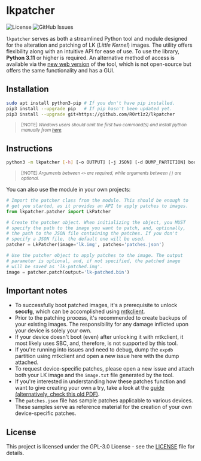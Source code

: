# lkpatcher

![License](https://img.shields.io/github/license/R0rt1z2/lkpatcher)
![GitHub Issues](https://img.shields.io/github/issues-raw/R0rt1z2/lkpatcher?color=red)

`lkpatcher` serves as both a streamlined Python tool and module designed for the alteration and patching of LK (_Little Kernel_) images. The utility offers flexibility along with an intuitive API for ease of use. To use the library, **Python 3.11** or higher is required. An alternative method of access is available via the [new web version](https://lkpatcher.r0rt1z2.com/) of the tool, which is not open-source but offers the same functionality and has a GUI.

## Installation

```bash
sudo apt install python3-pip # If you don't have pip installed.
pip3 install --upgrade pip   # If pip hasn't been updated yet.
pip3 install --upgrade git+https://github.com/R0rt1z2/lkpatcher
```
> <small>[!NOTE]
> _Windows users should omit the first two command(s) and install python manually from [here](https://www.python.org/downloads/)._</small>

## Instructions
```bash
python3 -m lkpatcher [-h] [-o OUTPUT] [-j JSON] [-d DUMP_PARTITION] bootloader_image
```
> <small>[!NOTE]
> _Arguments between `<>` are required, while arguments between `[]` are optional.</small>_

You can also use the module in your own projects:
```python
# Import the patcher class from the module. This should be enough to
# get you started, as it provides an API to apply patches to images.
from lkpatcher.patcher import LkPatcher

# Create the patcher object. When initializing the object, you MUST
# specify the path to the image you want to patch, and, optionally,
# the path to the JSON file containing the patches. If you don't
# specify a JSON file, the default one will be used.
patcher = LkPatcher(image='lk.img', patches='patches.json')

# Use the patcher object to apply patches to the image. The output
# parameter is optional, and, if not specified, the patched image
# will be saved as 'lk-patched.img'.
image = patcher.patch(output='lk-patched.bin')
```

## Important notes
- To successfully boot patched images, it's a prerequisite to unlock **seccfg**, which can be accomplished using [mtkclient](https://github.com/bkerler/mtkclient).
- Prior to the patching process, it's recommended to create backups of your existing images. The responsibility for any damage inflicted upon your device is solely your own. 
- If your device doesn't boot (even) after unlocking it with mtkclient, it most likely uses SBC, and, therefore, is not supported by this tool.
- If you're running into issues and need to debug, dump the `expdb` partition using mtkclient and open a new issue here with the dump attached.
- To request device-specific patches, please open a new issue and attach both your LK image and the `image.txt` file generated by the tool.
- If you're interested in understanding how these patches function and want to give creating your own a try, take a look at the [guide](https://blog.r0rt1z2.com/patch-mediatek-bootloader-images-lk.html) [(alternatively, check this old PDF)](https://github.com/R0rt1z2/lkpatcher/blob/ab9f8bb5b17aebf35bcfdf83db084a15cc50a9cf/guide.pdf).
- The `patches.json` file has sample patches applicable to various devices. These samples serve as reference material for the creation of your own device-specific patches.

## License
This project is licensed under the GPL-3.0 License - see the [LICENSE](https://github.com/R0rt1z2/lkpatcher/tree/master/LICENSE) file for details.

